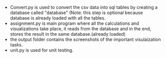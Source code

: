 - Convert.py is used to convert the csv data into sql tables by creating a database called "database" (Note: this step is optional because database is already loaded with all the tables.
- assignment.py is main program where all the calculations and visualizations take place, it reads from the database and in the end, stores the result in the same database.(already loaded)
- the output folder contains the screenshots of the important visulaization tasks.
- unit.py is used for unit testing.
